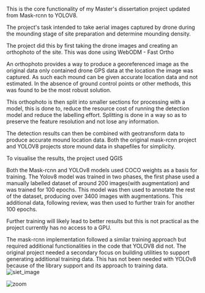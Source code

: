 This is the core functionality of my Master's dissertation project updated from Mask-rcnn to YOLOV8.

The project's task intended to take aerial images captured by drone during the mounding stage of site preparation and determine mounding density.

The project did this by first taking the drone images and creating an orthophoto of the site.
This was done using WebODM - Fast Ortho

An orthophoto provides a way to produce a georeferenced image as the original data only contained drone GPS data at the location the image was captured.
As such each mound can be given accurate location data and not estimated. In the absence of ground control points or other methods, this was found to be the most robust solution. 

This orthophoto is then split into smaller sections for processing with a model, this is done to, reduce the resource cost of running the detection model and reduce the labelling effort.
Splitting is done in a way so as to preserve the feature resolution and not lose any information.

The detection results can then be combined with geotransform data to produce accurate mound location data. Both the original mask-rcnn project and YOLOV8 projects store mound data in shapefiles for simplicity.

To visualise the results, the project used QGIS

Both the Mask-rcnn and YOLOv8 models used COCO weights as a basis for training.
The Yolov8 model was trained in two phases, the first phase used a manually labelled dataset of around 200 images(with augmentation) and was trained for 100 epochs.
This model was then used to annotate the rest of the dataset, producing over 3400 images with augmentations.
This additional data, following review, was then used to further train for another 100 epochs.

Further training will likely lead to better results but this is not practical as the project currently has no access to a GPU.

The mask-rcnn implementation followed a similar training approach but required additional functionalities in the code that YOLOV8 did not.
The original project needed a secondary focus on building utilities to support generating additional training data. 
This has not been needed with YOLOv8 because of the library support and its approach to training data.
![siet_image](https://github.com/Jamie-38/MoundEstimation/assets/85198881/344196bd-e15e-4981-8838-592a609e5744)




![zoom](https://github.com/Jamie-38/MoundEstimation/assets/85198881/d7c9fd15-91b1-4caa-8c96-8d1c5f3aa8ce)
